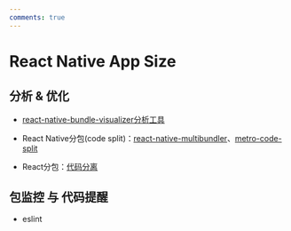 ```yaml
---
comments: true
---
```


# React Native App Size

## 分析 & 优化

- [react-native-bundle-visualizer分析工具](https://github.com/IjzerenHein/react-native-bundle-visualizer)

- React Native分包(code split)：[react-native-multibundler](https://github.com/smallnew/react-native-multibundler)、[metro-code-split](https://github.com/wuba/metro-code-split)

- React分包：[代码分离](https://webpack.docschina.org/guides/code-splitting/)

## 包监控 与 代码提醒

- eslint